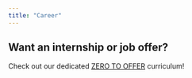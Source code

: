 ```yaml
---
title: "Career"
---
```


## Want an internship or job offer?

Check out our dedicated [ZERO TO OFFER](/guides/zero-to-offer) curriculum!
